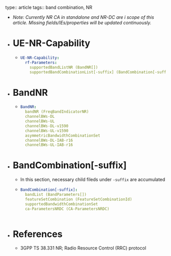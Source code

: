 type:: article
tags:: band combination, NR

- _Note: Currently NR CA in standalone and NR-DC are i scope of this article. Missing fields/IEs/properties will be updated continuously._
- # UE-NR-Capability
	- ```yml
	  UE-NR-Capability:
	    rf-Parameters:
	      supportedBandListNR (BandNR[])
	      supportedBandCombinationList[-suffix] (BandCombination[-suffix][])
	  ```
- # BandNR
	- ```yml
	  BandNR:
	    bandNR (FreqBandIndicatorNR)
	    channelBWs-DL
	    channelBWs-UL
	    channelBWs-DL-v1590
	    channelBWs-UL-v1590
	    asymmetricBandwidthCombinationSet
	    channelBWs-DL-IAB-r16
	    channelBWs-UL-IAB-r16
	  ```
- # BandCombination[-suffix]
	- In this section, necessary child fileds under `-suffix` are accumulated
	- ```yml
	  BandCombination[-suffix]:
	    bandList (BandParameters[])
	    featureSetCombination (FeatureSetCombinationId)
	    supportedBandwidthCombinationSet
	    ca-ParametersNRDC (CA-ParametersNRDC)
	    
	  ```
- # References
	- 3GPP TS 38.331 NR; Radio Resource Control (RRC) protocol